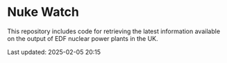 # Nuke Watch

This repository includes code for retrieving the latest information available on the output of EDF nuclear power plants in the UK.

Last updated: 2025-02-05 20:15